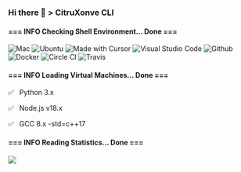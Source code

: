 ### Hi there 👋 > CitruXonve CLI

#### === INFO Checking Shell Environment... Done ===

![Mac](https://img.shields.io/badge/macOS-Sequoia-d8d8d8?style=for-the-badge&logo=apple&logoColor=white)
![Ubuntu](https://img.shields.io/badge/Ubuntu-20.04-dd4814?style=for-the-badge&logo=ubuntu&logoColor=white)
![Made with Cursor](https://img.shields.io/badge/-Cursor-5448C8?style=for-the-badge)
![Visual Studio Code](https://img.shields.io/badge/-VS_Code-007aba?style=for-the-badge&logo=visual-studio-code&logoColor=white)
![Github](https://img.shields.io/badge/-Github-success?style=for-the-badge&logo=github&logoColor=white)
![Docker](https://img.shields.io/badge/-Docker-2496ed?style=for-the-badge&logo=Docker&logoColor=white)
![Circle CI](https://img.shields.io/badge/-Circle%20CI-161616?style=for-the-badge&logo=circleci)
![Travis](https://img.shields.io/badge/-travis%20CI-2EB459?style=for-the-badge&logo=travis)

#### === INFO Loading Virtual Machines... Done ===

✅ ⁠ ⁢⁣⁡⁠ Python 3.x

✅ ⁠ ⁢⁣⁡⁠ Node.js v18.x

✅ ⁠ ⁢⁣⁡⁠ GCC 8.x -std=c++17

#### === INFO Reading Statistics... Done ===

![][GitHub Stats]

<!--
![][Top Langs]
![][Wakatime Stats]
-->

[GitHub Stats]: https://github-readme-stats.vercel.app/api?username=CitruXonve&hide=issues,contribs&show_icons=true&theme=cobalt
[Wakatime Stats]: https://github-readme-stats.vercel.app/api/wakatime?username=CitruXonve
[Top Langs]: https://github-readme-stats.vercel.app/api/top-langs/?username=CitruXonve&layout=compact&theme=cobalt

<!--
**CitruXonve/CitruXonve** is a ✨ _special_ ✨ repository because its `README.md` (this file) appears on your GitHub profile.

Here are some ideas to get you started:

- 🔭 I’m currently working on ...
- 🌱 I’m currently learning ...
- 👯 I’m looking to collaborate on ...
- 🤔 I’m looking for help with ...
- 💬 Ask me about ...
- 📫 How to reach me: ...
- 😄 Pronouns: ...
- ⚡ Fun fact: ...
-->

